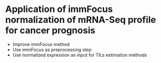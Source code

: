 # Application of immFocus normalization of mRNA-Seq profile for cancer prognosis

* Improve immFocus method
* Use immFocus as preprocessing step
* Use normalized expression as input for TILs estimation methods

